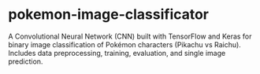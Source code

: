 # pokemon-image-classificator
A Convolutional Neural Network (CNN) built with TensorFlow and Keras for binary image classification of Pokémon characters (Pikachu vs Raichu). Includes data preprocessing, training, evaluation, and single image prediction.
